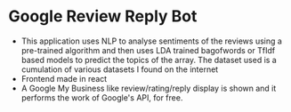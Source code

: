 # Google Review Reply Bot
- This application uses NLP to analyse sentiments of the reviews using a pre-trained algorithm and then uses LDA trained bagofwords or TfIdf based models to predict the topics of the array. The dataset used is a cumulation of various datasets I found on the internet
- Frontend made in react
- A Google My Business like review/rating/reply display is shown and it performs the work of Google's API, for free.
